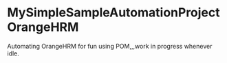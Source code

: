 # MySimpleSampleAutomationProjectOrangeHRM
Automating OrangeHRM for fun using POM,,,work in progress whenever idle.
